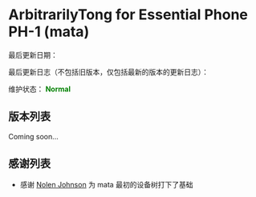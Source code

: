 # ArbitrarilyTong for Essential Phone PH-1 (mata)
最后更新日期：

最后更新日志（不包括旧版本，仅包括最新的版本的更新日志）：

维护状态： <font color="green">**Normal**</font>

## 版本列表
Coming soon...
<div style="display:none">
| 更新日期 | 下载地址 |
| -------- | -------- |
|          |          |
|          |          |
|          |          |
</div>

## 感谢列表
- 感谢 [Nolen Johnson](https://github.com/npjohnson) 为 mata 最初的设备树打下了基础